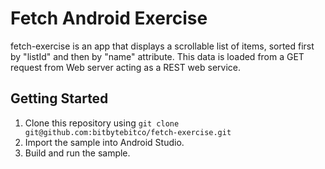 Fetch Android Exercise
==================================

fetch-exercise is an app that displays a scrollable list of items, sorted first by "listId" and then by "name" attribute. 
This data is loaded from a GET request from Web server acting as a REST web service.

Getting Started
---------------

1. Clone this repository using ```git clone git@github.com:bitbytebitco/fetch-exercise.git```
2. Import the sample into Android Studio.
4. Build and run the sample.

